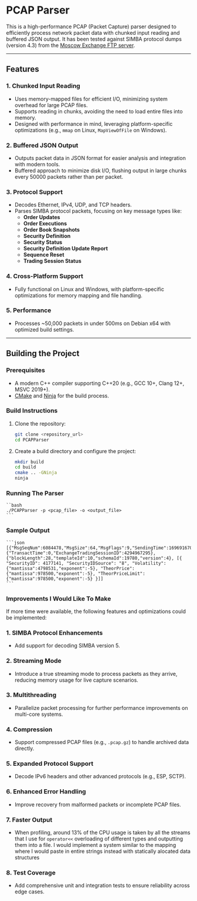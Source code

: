 # PCAP Parser

This is a high-performance PCAP (Packet Capture) parser designed to efficiently process network packet data with chunked input reading and buffered JSON output. It has been tested against SIMBA protocol dumps (version 4.3) from the [Moscow Exchange FTP server](https://ftp.moex.com/pub/SIMBA/Spectra/prod).

---

## Features

### 1. **Chunked Input Reading**
- Uses memory-mapped files for efficient I/O, minimizing system overhead for large PCAP files.
- Supports reading in chunks, avoiding the need to load entire files into memory.
- Designed with performance in mind, leveraging platform-specific optimizations (e.g., `mmap` on Linux, `MapViewOfFile` on Windows).

### 2. **Buffered JSON Output**
- Outputs packet data in JSON format for easier analysis and integration with modern tools.
- Buffered approach to minimize disk I/O, flushing output in large chunks every 50000 packets rather than per packet.

### 3. **Protocol Support**
- Decodes Ethernet, IPv4, UDP, and TCP headers.
- Parses SIMBA protocol packets, focusing on key message types like:
  - **Order Updates**
  - **Order Executions**
  - **Order Book Snapshots**
  - **Security Definition**
  - **Security Status**
  - **Security Definition Update Report**
  - **Sequence Reset**
  - **Trading Session Status**

### 4. **Cross-Platform Support**
- Fully functional on Linux and Windows, with platform-specific optimizations for memory mapping and file handling.

### 5. **Performance**
- Processes ~50,000 packets in under 500ms on Debian x64 with optimized build settings.

---

## Building the Project

### Prerequisites
- A modern C++ compiler supporting C++20 (e.g., GCC 10+, Clang 12+, MSVC 2019+).
- [CMake](https://cmake.org/) and [Ninja](https://ninja-build.org/) for the build process.

### Build Instructions
1. Clone the repository:
   ```bash
   git clone <repository_url>
   cd PCAPParser
   ```
2. Create a build directory and configure the project:
    ```bash
    mkdir build
    cd build
    cmake .. -GNinja
    ninja
    ```

### Running The Parser
    ``bash
    ./PCAPParser -p <pcap_file> -o <output_file>
    ```

### Sample Output
    ```json
    [{"MsgSeqNum":6084478,"MsgSize":64,"MsgFlags":9,"SendingTime":1696916700000578783}, {"TransactTime":0,"ExchangeTradingSessionID":4294967295}, {"blockLength":28,"templateId":10,"schemaId":19780,"version":4}, [{ "SecurityID": 4177141, "SecurityIDSource": "8", "Volatility": {"mantissa":4798531,"exponent":-5}, "TheorPrice": {"mantissa":978500,"exponent":-5}, "TheorPriceLimit": {"mantissa":978500,"exponent":-5} }]]
    ```
### Improvements I Would Like To Make

If more time were available, the following features and optimizations could be implemented:

### 1. **SIMBA Protocol Enhancements**
- Add support for decoding SIMBA version 5.

### 2. **Streaming Mode**
- Introduce a true streaming mode to process packets as they arrive, reducing memory usage for live capture scenarios.

### 3. **Multithreading**
- Parallelize packet processing for further performance improvements on multi-core systems.

### 4. **Compression**
- Support compressed PCAP files (e.g., `.pcap.gz`) to handle archived data directly.

### 5. **Expanded Protocol Support**
- Decode IPv6 headers and other advanced protocols (e.g., ESP, SCTP).

### 6. **Enhanced Error Handling**
- Improve recovery from malformed packets or incomplete PCAP files.

### 7. **Faster Output**
- When profiling, around 13% of the CPU usage is taken by all the streams that I use for `operator<<` overloading of different types and outputting them into a file. I would implement a system similar to the mapping where I would paste in entire strings instead with statically alocated data structures

### 8. **Test Coverage**
- Add comprehensive unit and integration tests to ensure reliability across edge cases.
